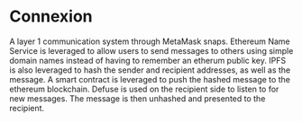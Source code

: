 # Connexion
A layer 1 communication system through MetaMask snaps. Ethereum Name Service is leveraged to allow users to send messages to others using simple domain names instead of having to remember an etherum public key. IPFS is also leveraged to hash the sender and recipient addresses, as well as the message. A smart contract is leveraged to push the hashed message to the ethereum blockchain. Defuse is used on the recipient side to listen to for new messages. The message is then unhashed and presented to the recipient. 
